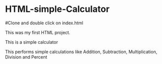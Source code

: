 # HTML-simple-Calculator

#Clone and double click on index.html 

This was my first HTML project.

This is a simple calculator

This performs simple calculations like Addition, Subtraction, Multiplication, Division and Percent
